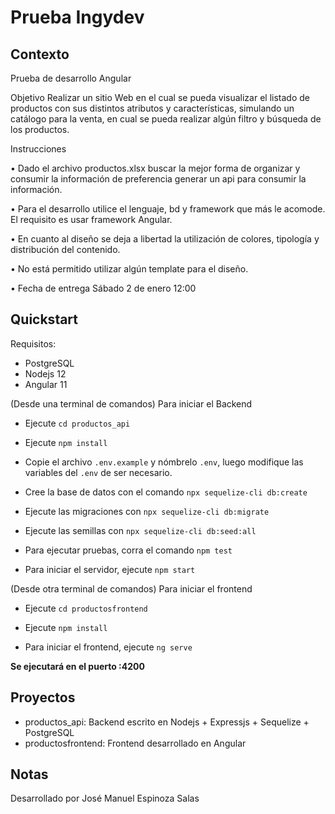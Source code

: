 # Prueba Ingydev


## Contexto

Prueba de desarrollo Angular 

Objetivo
Realizar un sitio Web en el cual se pueda visualizar el listado de productos con sus distintos atributos y características, 
simulando un catálogo para la venta, en cual se pueda realizar algún filtro y búsqueda de los productos.

Instrucciones

•	Dado el archivo productos.xlsx buscar la mejor forma de organizar y consumir la información de preferencia generar un api para consumir la información.

•	Para el desarrollo utilice el lenguaje, bd y framework que más le acomode. El requisito es usar framework Angular.

•	En cuanto al diseño se deja a libertad la utilización de colores, tipología y distribución del contenido.

•	No está permitido utilizar algún template para el diseño.

•	Fecha de entrega Sábado 2 de enero 12:00

## Quickstart

Requisitos:
- PostgreSQL
- Nodejs 12
- Angular 11

(Desde una terminal de comandos) Para iniciar el Backend

- Ejecute `cd productos_api`

- Ejecute `npm install`

- Copie el archivo `.env.example` y nómbrelo `.env`, luego modifique las variables del `.env` de ser necesario.

- Cree la base de datos con el comando `npx sequelize-cli db:create`

- Ejecute las migraciones con `npx sequelize-cli db:migrate`

- Ejecute las semillas con `npx sequelize-cli db:seed:all`

- Para ejecutar pruebas, corra el comando `npm test`

- Para iniciar el servidor, ejecute `npm start`

(Desde otra terminal de comandos) Para iniciar el frontend

- Ejecute `cd productosfrontend`

- Ejecute `npm install`

- Para iniciar el frontend, ejecute `ng serve`

**Se ejecutará en el puerto :4200**


## Proyectos

- productos_api: Backend escrito en Nodejs + Expressjs + Sequelize + PostgreSQL
- productosfrontend: Frontend desarrollado en Angular

## Notas

Desarrollado por José Manuel Espinoza Salas


